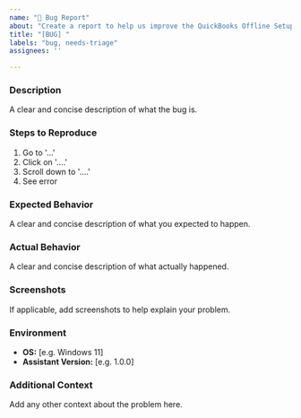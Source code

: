 ```yaml
---
name: "🐞 Bug Report"
about: "Create a report to help us improve the QuickBooks Offline Setup Assistant"
title: "[BUG] "
labels: "bug, needs-triage"
assignees: ''

---
```


### Description
A clear and concise description of what the bug is.

### Steps to Reproduce
1. Go to '...'
2. Click on '....'
3. Scroll down to '....'
4. See error

### Expected Behavior
A clear and concise description of what you expected to happen.

### Actual Behavior
A clear and concise description of what actually happened.

### Screenshots
If applicable, add screenshots to help explain your problem.

### Environment
- **OS:** [e.g. Windows 11]
- **Assistant Version:** [e.g. 1.0.0]

### Additional Context
Add any other context about the problem here. 